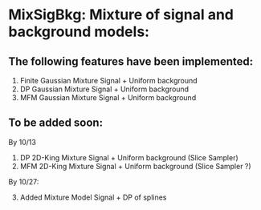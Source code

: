 # MixSigBkg: Mixture of signal and background models:

## The following features have been implemented:

1. Finite Gaussian Mixture Signal + Uniform background
2. DP Gaussian Mixture Signal + Uniform background
3. MFM Gaussian Mixture Signal + Uniform background

## To be added soon:
By 10/13

1. DP 2D-King Mixture Signal + Uniform background (Slice Sampler)
2. MFM 2D-King Mixture Signal + Uniform background (Slice Sampler ?)

By 10/27:

3. Added Mixture Model Signal + DP of splines
